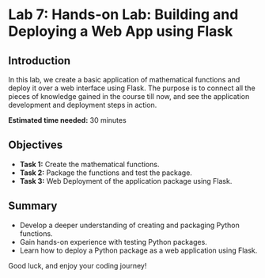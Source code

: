 # Lab 7: Hands-on Lab: Building and Deploying a Web App using Flask

## Introduction

In this lab, we create a basic application of mathematical functions and deploy it over a web interface using Flask. The purpose is to connect all the pieces of knowledge gained in the course till now, and see the application development and deployment steps in action.

**Estimated time needed:** 30 minutes

## Objectives

- **Task 1:** Create the mathematical functions.
- **Task 2:** Package the functions and test the package.
- **Task 3:** Web Deployment of the application package using Flask.

## Summary

- Develop a deeper understanding of creating and packaging Python functions.
- Gain hands-on experience with testing Python packages.
- Learn how to deploy a Python package as a web application using Flask.

Good luck, and enjoy your coding journey!
